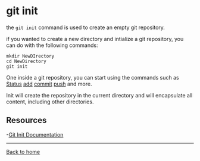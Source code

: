 # git init

the `git init` command is used to create an empty git repository.

if you wanted to create a new directory and intialize a git repository, you can do with the following commands:
```
mkdir NewDIrectory
cd NewDirectory
git init
```

One inside a git repository, you can start using the commands such as
[Status](./Status.md)
[add](./Add.md)
[commit](./commit.md)
[push](./Push.md)
and more.

Init will create the repository in the current directory and will encapsulate all content, including other directories.

## Resources

-[Git Init Documentation](https://git-scm.com/docs/git-init)

---

[Back to home](../ReadME.md)